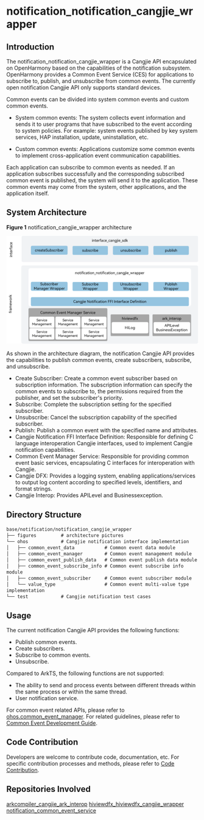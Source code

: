 # notification_notification_cangjie_wrapper

## Introduction

The notification_notification_cangjie_wrapper is a Cangjie API encapsulated on OpenHarmony based on the capabilities of the notification subsystem. OpenHarmony provides a Common Event Service (CES) for applications to subscribe to, publish, and unsubscribe from common events. The currently open notification Cangjie API only supports standard devices.

Common events can be divided into system common events and custom common events.

- System common events: The system collects event information and sends it to user programs that have subscribed to the event according to system policies. For example: system events published by key system services, HAP installation, update, uninstallation, etc.

- Custom common events: Applications customize some common events to implement cross-application event communication capabilities.

Each application can subscribe to common events as needed. If an application subscribes successfully and the corresponding subscribed common event is published, the system will send it to the application. These common events may come from the system, other applications, and the application itself.

## System Architecture

**Figure 1** notification_cangjie_wrapper architecture

![notification_cangjie_wrapper Architecture](figures/notification_cangjie_wrapper_architecture_en.png)

As shown in the architecture diagram, the notification Cangjie API provides the capabilities to publish common events, create subscribers, subscribe, and unsubscribe.

- Create Subscriber: Create a common event subscriber based on subscription information. The subscription information can specify the common events to subscribe to, the permissions required from the publisher, and set the subscriber's priority.
- Subscribe: Complete the subscription setting for the specified subscriber.
- Unsubscribe: Cancel the subscription capability of the specified subscriber.
- Publish: Publish a common event with the specified name and attributes.
- Cangjie Notification FFI Interface Definition: Responsible for defining C language interoperation Cangjie interfaces, used to implement Cangjie notification capabilities.
- Common Event Manager Service: Responsible for providing common event basic services, encapsulating C interfaces for interoperation with Cangjie.
- Cangjie DFX: Provides a logging system, enabling applications/services to output log content according to specified levels, identifiers, and format strings.
- Cangjie Interop: Provides APILevel and Businessexception.

## Directory Structure

```
base/notification/notification_cangjie_wrapper
├── figures         # architecture pictures
└── ohos            # Cangjie notification interface implementation
│   ├── common_event_data           # Common event data module
│   ├── common_event_manager        # Common event management module
│   ├── common_event_publish_data   # Common event publish data module
│   ├── common_event_subscribe_info # Common event subscribe info module
│   ├── common_event_subscriber     # Common event subscriber module
│   └── value_type                  # Common event multi-value type implementation
└── test            # Cangjie notification test cases
```

## Usage

The current notification Cangjie API provides the following functions:

- Publish common events.
- Create subscribers.
- Subscribe to common events.
- Unsubscribe.

Compared to ArkTS, the following functions are not supported:

- The ability to send and process events between different threads within the same process or within the same thread.
- User notification service.

For common event related APIs, please refer to [ohos.common_event_manager](https://gitcode.com/openharmony-sig/arkcompiler_cangjie_ark_interop/blob/master/doc/API_Reference/source_en/apis/BasicServicesKit/cj-apis-common_event_manager.md). For related guidelines, please refer to [Common Event Development Guide](https://gitcode.com/openharmony-sig/arkcompiler_cangjie_ark_interop/tree/master/doc/Dev_Guide/source_en/basic-services/common-event).

## Code Contribution

Developers are welcome to contribute code, documentation, etc. For specific contribution processes and methods, please refer to [Code Contribution](https://gitcode.com/openharmony/docs/blob/master/en/contribute/code-contribution.md).

## Repositories Involved

[arkcompiler_cangjie_ark_interop](https://gitcode.com/openharmony-sig/arkcompiler_cangjie_ark_interop)
[hiviewdfx_hiviewdfx_cangjie_wrapper](https://gitcode.com/openharmony-sig/hiviewdfx_hiviewdfx_cangjie_wrapper)
[notification_common_event_service](https://gitcode.com/openharmony/notification_common_event_service)